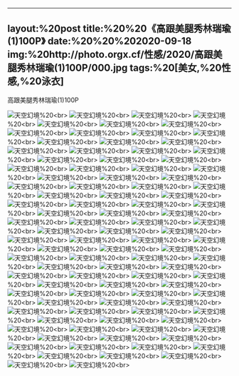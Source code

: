 ﻿---
layout:%20post
title:%20%20《高跟美腿秀林瑞瑜(1)100P》
date:%20%20%202020-09-18
img:%20http://photo.orgx.cf/性感/2020/高跟美腿秀林瑞瑜(1)100P/000.jpg
tags:%20[美女,%20性感,%20泳衣]
---

高跟美腿秀林瑞瑜(1)100P



![天空幻境](http://photo.orgx.cf/性感/2020/高跟美腿秀林瑞瑜(1)100P/001.jpg%20''天空幻境'')%20<br>
![天空幻境](http://photo.orgx.cf/性感/2020/高跟美腿秀林瑞瑜(1)100P/002.jpg%20''天空幻境'')%20<br>
![天空幻境](http://photo.orgx.cf/性感/2020/高跟美腿秀林瑞瑜(1)100P/003.jpg%20''天空幻境'')%20<br>
![天空幻境](http://photo.orgx.cf/性感/2020/高跟美腿秀林瑞瑜(1)100P/004.jpg%20''天空幻境'')%20<br>
![天空幻境](http://photo.orgx.cf/性感/2020/高跟美腿秀林瑞瑜(1)100P/005.jpg%20''天空幻境'')%20<br>
![天空幻境](http://photo.orgx.cf/性感/2020/高跟美腿秀林瑞瑜(1)100P/006.jpg%20''天空幻境'')%20<br>
![天空幻境](http://photo.orgx.cf/性感/2020/高跟美腿秀林瑞瑜(1)100P/007.jpg%20''天空幻境'')%20<br>
![天空幻境](http://photo.orgx.cf/性感/2020/高跟美腿秀林瑞瑜(1)100P/008.jpg%20''天空幻境'')%20<br>
![天空幻境](http://photo.orgx.cf/性感/2020/高跟美腿秀林瑞瑜(1)100P/009.jpg%20''天空幻境'')%20<br>
![天空幻境](http://photo.orgx.cf/性感/2020/高跟美腿秀林瑞瑜(1)100P/010.jpg%20''天空幻境'')%20<br>
![天空幻境](http://photo.orgx.cf/性感/2020/高跟美腿秀林瑞瑜(1)100P/011.jpg%20''天空幻境'')%20<br>
![天空幻境](http://photo.orgx.cf/性感/2020/高跟美腿秀林瑞瑜(1)100P/012.jpg%20''天空幻境'')%20<br>
![天空幻境](http://photo.orgx.cf/性感/2020/高跟美腿秀林瑞瑜(1)100P/013.jpg%20''天空幻境'')%20<br>
![天空幻境](http://photo.orgx.cf/性感/2020/高跟美腿秀林瑞瑜(1)100P/014.jpg%20''天空幻境'')%20<br>
![天空幻境](http://photo.orgx.cf/性感/2020/高跟美腿秀林瑞瑜(1)100P/015.jpg%20''天空幻境'')%20<br>
![天空幻境](http://photo.orgx.cf/性感/2020/高跟美腿秀林瑞瑜(1)100P/016.jpg%20''天空幻境'')%20<br>
![天空幻境](http://photo.orgx.cf/性感/2020/高跟美腿秀林瑞瑜(1)100P/017.jpg%20''天空幻境'')%20<br>
![天空幻境](http://photo.orgx.cf/性感/2020/高跟美腿秀林瑞瑜(1)100P/018.jpg%20''天空幻境'')%20<br>
![天空幻境](http://photo.orgx.cf/性感/2020/高跟美腿秀林瑞瑜(1)100P/019.jpg%20''天空幻境'')%20<br>
![天空幻境](http://photo.orgx.cf/性感/2020/高跟美腿秀林瑞瑜(1)100P/020.jpg%20''天空幻境'')%20<br>
![天空幻境](http://photo.orgx.cf/性感/2020/高跟美腿秀林瑞瑜(1)100P/021.jpg%20''天空幻境'')%20<br>
![天空幻境](http://photo.orgx.cf/性感/2020/高跟美腿秀林瑞瑜(1)100P/022.jpg%20''天空幻境'')%20<br>
![天空幻境](http://photo.orgx.cf/性感/2020/高跟美腿秀林瑞瑜(1)100P/023.jpg%20''天空幻境'')%20<br>
![天空幻境](http://photo.orgx.cf/性感/2020/高跟美腿秀林瑞瑜(1)100P/024.jpg%20''天空幻境'')%20<br>
![天空幻境](http://photo.orgx.cf/性感/2020/高跟美腿秀林瑞瑜(1)100P/025.jpg%20''天空幻境'')%20<br>
![天空幻境](http://photo.orgx.cf/性感/2020/高跟美腿秀林瑞瑜(1)100P/026.jpg%20''天空幻境'')%20<br>
![天空幻境](http://photo.orgx.cf/性感/2020/高跟美腿秀林瑞瑜(1)100P/027.jpg%20''天空幻境'')%20<br>
![天空幻境](http://photo.orgx.cf/性感/2020/高跟美腿秀林瑞瑜(1)100P/028.jpg%20''天空幻境'')%20<br>
![天空幻境](http://photo.orgx.cf/性感/2020/高跟美腿秀林瑞瑜(1)100P/029.jpg%20''天空幻境'')%20<br>
![天空幻境](http://photo.orgx.cf/性感/2020/高跟美腿秀林瑞瑜(1)100P/030.jpg%20''天空幻境'')%20<br>
![天空幻境](http://photo.orgx.cf/性感/2020/高跟美腿秀林瑞瑜(1)100P/031.jpg%20''天空幻境'')%20<br>
![天空幻境](http://photo.orgx.cf/性感/2020/高跟美腿秀林瑞瑜(1)100P/032.jpg%20''天空幻境'')%20<br>
![天空幻境](http://photo.orgx.cf/性感/2020/高跟美腿秀林瑞瑜(1)100P/033.jpg%20''天空幻境'')%20<br>
![天空幻境](http://photo.orgx.cf/性感/2020/高跟美腿秀林瑞瑜(1)100P/034.jpg%20''天空幻境'')%20<br>
![天空幻境](http://photo.orgx.cf/性感/2020/高跟美腿秀林瑞瑜(1)100P/035.jpg%20''天空幻境'')%20<br>
![天空幻境](http://photo.orgx.cf/性感/2020/高跟美腿秀林瑞瑜(1)100P/036.jpg%20''天空幻境'')%20<br>
![天空幻境](http://photo.orgx.cf/性感/2020/高跟美腿秀林瑞瑜(1)100P/037.jpg%20''天空幻境'')%20<br>
![天空幻境](http://photo.orgx.cf/性感/2020/高跟美腿秀林瑞瑜(1)100P/038.jpg%20''天空幻境'')%20<br>
![天空幻境](http://photo.orgx.cf/性感/2020/高跟美腿秀林瑞瑜(1)100P/039.jpg%20''天空幻境'')%20<br>
![天空幻境](http://photo.orgx.cf/性感/2020/高跟美腿秀林瑞瑜(1)100P/040.jpg%20''天空幻境'')%20<br>
![天空幻境](http://photo.orgx.cf/性感/2020/高跟美腿秀林瑞瑜(1)100P/041.jpg%20''天空幻境'')%20<br>
![天空幻境](http://photo.orgx.cf/性感/2020/高跟美腿秀林瑞瑜(1)100P/042.jpg%20''天空幻境'')%20<br>
![天空幻境](http://photo.orgx.cf/性感/2020/高跟美腿秀林瑞瑜(1)100P/043.jpg%20''天空幻境'')%20<br>
![天空幻境](http://photo.orgx.cf/性感/2020/高跟美腿秀林瑞瑜(1)100P/044.jpg%20''天空幻境'')%20<br>
![天空幻境](http://photo.orgx.cf/性感/2020/高跟美腿秀林瑞瑜(1)100P/045.jpg%20''天空幻境'')%20<br>
![天空幻境](http://photo.orgx.cf/性感/2020/高跟美腿秀林瑞瑜(1)100P/046.jpg%20''天空幻境'')%20<br>
![天空幻境](http://photo.orgx.cf/性感/2020/高跟美腿秀林瑞瑜(1)100P/047.jpg%20''天空幻境'')%20<br>
![天空幻境](http://photo.orgx.cf/性感/2020/高跟美腿秀林瑞瑜(1)100P/048.jpg%20''天空幻境'')%20<br>
![天空幻境](http://photo.orgx.cf/性感/2020/高跟美腿秀林瑞瑜(1)100P/049.jpg%20''天空幻境'')%20<br>
![天空幻境](http://photo.orgx.cf/性感/2020/高跟美腿秀林瑞瑜(1)100P/050.jpg%20''天空幻境'')%20<br>
![天空幻境](http://photo.orgx.cf/性感/2020/高跟美腿秀林瑞瑜(1)100P/051.jpg%20''天空幻境'')%20<br>
![天空幻境](http://photo.orgx.cf/性感/2020/高跟美腿秀林瑞瑜(1)100P/052.jpg%20''天空幻境'')%20<br>
![天空幻境](http://photo.orgx.cf/性感/2020/高跟美腿秀林瑞瑜(1)100P/053.jpg%20''天空幻境'')%20<br>
![天空幻境](http://photo.orgx.cf/性感/2020/高跟美腿秀林瑞瑜(1)100P/054.jpg%20''天空幻境'')%20<br>
![天空幻境](http://photo.orgx.cf/性感/2020/高跟美腿秀林瑞瑜(1)100P/055.jpg%20''天空幻境'')%20<br>
![天空幻境](http://photo.orgx.cf/性感/2020/高跟美腿秀林瑞瑜(1)100P/056.jpg%20''天空幻境'')%20<br>
![天空幻境](http://photo.orgx.cf/性感/2020/高跟美腿秀林瑞瑜(1)100P/057.jpg%20''天空幻境'')%20<br>
![天空幻境](http://photo.orgx.cf/性感/2020/高跟美腿秀林瑞瑜(1)100P/058.jpg%20''天空幻境'')%20<br>
![天空幻境](http://photo.orgx.cf/性感/2020/高跟美腿秀林瑞瑜(1)100P/059.jpg%20''天空幻境'')%20<br>
![天空幻境](http://photo.orgx.cf/性感/2020/高跟美腿秀林瑞瑜(1)100P/060.jpg%20''天空幻境'')%20<br>
![天空幻境](http://photo.orgx.cf/性感/2020/高跟美腿秀林瑞瑜(1)100P/061.jpg%20''天空幻境'')%20<br>
![天空幻境](http://photo.orgx.cf/性感/2020/高跟美腿秀林瑞瑜(1)100P/062.jpg%20''天空幻境'')%20<br>
![天空幻境](http://photo.orgx.cf/性感/2020/高跟美腿秀林瑞瑜(1)100P/063.jpg%20''天空幻境'')%20<br>
![天空幻境](http://photo.orgx.cf/性感/2020/高跟美腿秀林瑞瑜(1)100P/064.jpg%20''天空幻境'')%20<br>
![天空幻境](http://photo.orgx.cf/性感/2020/高跟美腿秀林瑞瑜(1)100P/065.jpg%20''天空幻境'')%20<br>
![天空幻境](http://photo.orgx.cf/性感/2020/高跟美腿秀林瑞瑜(1)100P/066.jpg%20''天空幻境'')%20<br>
![天空幻境](http://photo.orgx.cf/性感/2020/高跟美腿秀林瑞瑜(1)100P/067.jpg%20''天空幻境'')%20<br>
![天空幻境](http://photo.orgx.cf/性感/2020/高跟美腿秀林瑞瑜(1)100P/068.jpg%20''天空幻境'')%20<br>
![天空幻境](http://photo.orgx.cf/性感/2020/高跟美腿秀林瑞瑜(1)100P/069.jpg%20''天空幻境'')%20<br>
![天空幻境](http://photo.orgx.cf/性感/2020/高跟美腿秀林瑞瑜(1)100P/070.jpg%20''天空幻境'')%20<br>
![天空幻境](http://photo.orgx.cf/性感/2020/高跟美腿秀林瑞瑜(1)100P/071.jpg%20''天空幻境'')%20<br>
![天空幻境](http://photo.orgx.cf/性感/2020/高跟美腿秀林瑞瑜(1)100P/072.jpg%20''天空幻境'')%20<br>
![天空幻境](http://photo.orgx.cf/性感/2020/高跟美腿秀林瑞瑜(1)100P/073.jpg%20''天空幻境'')%20<br>
![天空幻境](http://photo.orgx.cf/性感/2020/高跟美腿秀林瑞瑜(1)100P/074.jpg%20''天空幻境'')%20<br>
![天空幻境](http://photo.orgx.cf/性感/2020/高跟美腿秀林瑞瑜(1)100P/075.jpg%20''天空幻境'')%20<br>
![天空幻境](http://photo.orgx.cf/性感/2020/高跟美腿秀林瑞瑜(1)100P/076.jpg%20''天空幻境'')%20<br>
![天空幻境](http://photo.orgx.cf/性感/2020/高跟美腿秀林瑞瑜(1)100P/077.jpg%20''天空幻境'')%20<br>
![天空幻境](http://photo.orgx.cf/性感/2020/高跟美腿秀林瑞瑜(1)100P/078.jpg%20''天空幻境'')%20<br>
![天空幻境](http://photo.orgx.cf/性感/2020/高跟美腿秀林瑞瑜(1)100P/079.jpg%20''天空幻境'')%20<br>
![天空幻境](http://photo.orgx.cf/性感/2020/高跟美腿秀林瑞瑜(1)100P/080.jpg%20''天空幻境'')%20<br>
![天空幻境](http://photo.orgx.cf/性感/2020/高跟美腿秀林瑞瑜(1)100P/081.jpg%20''天空幻境'')%20<br>
![天空幻境](http://photo.orgx.cf/性感/2020/高跟美腿秀林瑞瑜(1)100P/082.jpg%20''天空幻境'')%20<br>
![天空幻境](http://photo.orgx.cf/性感/2020/高跟美腿秀林瑞瑜(1)100P/083.jpg%20''天空幻境'')%20<br>
![天空幻境](http://photo.orgx.cf/性感/2020/高跟美腿秀林瑞瑜(1)100P/084.jpg%20''天空幻境'')%20<br>
![天空幻境](http://photo.orgx.cf/性感/2020/高跟美腿秀林瑞瑜(1)100P/085.jpg%20''天空幻境'')%20<br>
![天空幻境](http://photo.orgx.cf/性感/2020/高跟美腿秀林瑞瑜(1)100P/086.jpg%20''天空幻境'')%20<br>
![天空幻境](http://photo.orgx.cf/性感/2020/高跟美腿秀林瑞瑜(1)100P/087.jpg%20''天空幻境'')%20<br>
![天空幻境](http://photo.orgx.cf/性感/2020/高跟美腿秀林瑞瑜(1)100P/088.jpg%20''天空幻境'')%20<br>
![天空幻境](http://photo.orgx.cf/性感/2020/高跟美腿秀林瑞瑜(1)100P/089.jpg%20''天空幻境'')%20<br>
![天空幻境](http://photo.orgx.cf/性感/2020/高跟美腿秀林瑞瑜(1)100P/090.jpg%20''天空幻境'')%20<br>
![天空幻境](http://photo.orgx.cf/性感/2020/高跟美腿秀林瑞瑜(1)100P/091.jpg%20''天空幻境'')%20<br>
![天空幻境](http://photo.orgx.cf/性感/2020/高跟美腿秀林瑞瑜(1)100P/092.jpg%20''天空幻境'')%20<br>
![天空幻境](http://photo.orgx.cf/性感/2020/高跟美腿秀林瑞瑜(1)100P/093.jpg%20''天空幻境'')%20<br>
![天空幻境](http://photo.orgx.cf/性感/2020/高跟美腿秀林瑞瑜(1)100P/094.jpg%20''天空幻境'')%20<br>
![天空幻境](http://photo.orgx.cf/性感/2020/高跟美腿秀林瑞瑜(1)100P/095.jpg%20''天空幻境'')%20<br>
![天空幻境](http://photo.orgx.cf/性感/2020/高跟美腿秀林瑞瑜(1)100P/096.jpg%20''天空幻境'')%20<br>
![天空幻境](http://photo.orgx.cf/性感/2020/高跟美腿秀林瑞瑜(1)100P/097.jpg%20''天空幻境'')%20<br>
![天空幻境](http://photo.orgx.cf/性感/2020/高跟美腿秀林瑞瑜(1)100P/098.jpg%20''天空幻境'')%20<br>
![天空幻境](http://photo.orgx.cf/性感/2020/高跟美腿秀林瑞瑜(1)100P/099.jpg%20''天空幻境'')%20<br>
![天空幻境](http://photo.orgx.cf/性感/2020/高跟美腿秀林瑞瑜(1)100P/100.jpg%20''天空幻境'')%20<br>
